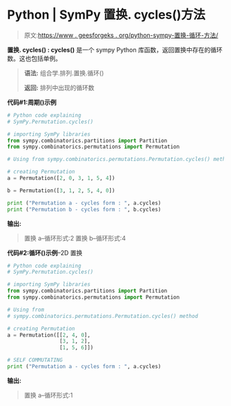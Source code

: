 # Python | SymPy 置换. cycles()方法

> 原文:[https://www . geesforgeks . org/python-sympy-置换-循环-方法/](https://www.geeksforgeeks.org/python-sympy-permutation-cycles-method/)

**置换. cycles() : cycles()** 是一个 sympy Python 库函数，返回置换中存在的循环数。这也包括单例。

> **语法:**
> 组合学.排列.置换.循环()
> 
> **返回:**
> 排列中出现的循环数

**代码#1:周期()示例**

```py
# Python code explaining
# SymPy.Permutation.cycles()

# importing SymPy libraries
from sympy.combinatorics.partitions import Partition
from sympy.combinatorics.permutations import Permutation

# Using from sympy.combinatorics.permutations.Permutation.cycles() method 

# creating Permutation
a = Permutation([2, 0, 3, 1, 5, 4])

b = Permutation([3, 1, 2, 5, 4, 0])

print ("Permutation a - cycles form : ", a.cycles)
print ("Permutation b - cycles form : ", b.cycles)
```

**输出:**

> 置换 a–循环形式:2
> 置换 b–循环形式:4

**代码#2:循环()示例**–2D 置换

```py
# Python code explaining
# SymPy.Permutation.cycles()

# importing SymPy libraries
from sympy.combinatorics.partitions import Partition
from sympy.combinatorics.permutations import Permutation

# Using from 
# sympy.combinatorics.permutations.Permutation.cycles() method 

# creating Permutation
a = Permutation([[2, 4, 0], 
                 [3, 1, 2],
                 [1, 5, 6]])

# SELF COMMUTATING    
print ("Permutation a - cycles form : ", a.cycles)
```

**输出:**

> 置换 a–循环形式:1